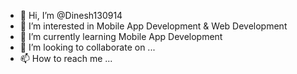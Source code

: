 - 👋 Hi, I’m @Dinesh130914
- 👀 I’m interested in Mobile App Development & Web Development 
- 🌱 I’m currently learning Mobile App Development 
- 💞️ I’m looking to collaborate on ...
- 📫 How to reach me ...

<!---
Dinesh130914/Dinesh130914 is a ✨ special ✨ repository because its `README.md` (this file) appears on your GitHub profile.
You can click the Preview link to take a look at your changes.
--->
